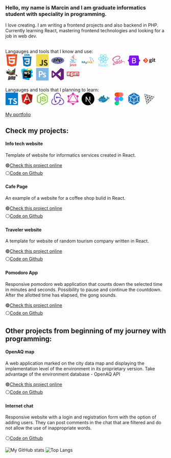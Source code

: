 
### Hello, my name is Marcin and I am graduate informatics student with speciality in programming.

I love creating. I am writing a frontend projects and also backend in PHP. Currently learning React, mastering frontend technologies and looking for a job in web dev.
<!--I like really like listen to music of singers France Gall, Francoise Hardy, Nancy Siantra and Julie London after working-->
<br>
Langauges and tools that I know and use:
<div>
  <img src="https://github.com/devicons/devicon/blob/master/icons/html5/html5-original.svg" title="HTML5" alt="HTML" width="40" height="40"/>&nbsp;
  <img src="https://github.com/devicons/devicon/blob/master/icons/css3/css3-plain-wordmark.svg"  title="CSS3" alt="CSS" width="40" height="40"/>&nbsp;
  <img src="https://github.com/devicons/devicon/blob/master/icons/javascript/javascript-original.svg" title="JavaScript" alt="JavaScript" width="40"height="40"/>&nbsp;
  <img src="https://github.com/devicons/devicon/blob/master/icons/php/php-original.svg" title="PHP" alt="PHP" width="40" height="40"/>&nbsp;
  <img src="https://github.com/devicons/devicon/blob/master/icons/java/java-original-wordmark.svg" title="Java" alt="Java" width="40" height="40"/>&nbsp;
  <img src="https://github.com/devicons/devicon/blob/master/icons/mysql/mysql-original-wordmark.svg" title="MySQL"  alt="MySQL" width="40" height="40"/>&nbsp;
  <img src="https://github.com/devicons/devicon/blob/master/icons/react/react-original-wordmark.svg" title="React" alt="React" width="40" height="40"/>&nbsp;
  <img src="https://github.com/devicons/devicon/blob/master/icons/sass/sass-original.svg" title="SASS" alt="SASS " width="40" height="40"/>&nbsp;
  <img src="https://github.com/devicons/devicon/blob/master/icons/bootstrap/bootstrap-original.svg" title="Bootstrap" alt="Bootstrap" width="40" height="40"/>&nbsp;
  <img src="https://github.com/devicons/devicon/blob/master/icons/git/git-original-wordmark.svg" title="Git" **alt="Git" width="40" height="40"/>&nbsp;
   <img src="https://github.com/devicons/devicon/blob/master/icons/gimp/gimp-original-wordmark.svg" title="Gimp" **alt="Gimp" width="40" height="40"/>&nbsp;
   <img src="https://github.com/devicons/devicon/blob/master/icons/webstorm/webstorm-original.svg" title="Webstorm" **alt="Webstorm" width="40" height="40"/>&nbsp;
  <img src="https://github.com/devicons/devicon/blob/master/icons/photoshop/photoshop-plain.svg" title="Photoshop" alt="Photoshop" width="40" height="40"/>&nbsp;
   <img src="https://github.com/devicons/devicon/blob/master/icons/visualstudio/visualstudio-plain.svg" title="CorelDRAW" alt="Corel" width="40" height="40"/>&nbsp;
<img src="https://github.com/devicons/devicon/blob/master/icons/npm/npm-original-wordmark.svg" title="Npm" alt="Npm" width="40" height="40"/>&nbsp;
</div>
<br>
Langauges and tools that I planning to learn:
<div>
<img src="https://github.com/devicons/devicon/blob/master/icons/typescript/typescript-original.svg" title="Typescript" alt="Typescript" width="40" height="40"/>&nbsp;
<img src="https://github.com/devicons/devicon/blob/master/icons/angularjs/angularjs-original.svg" title="Angular" alt="Angular" width="40" height="40"/>&nbsp;
<img src="https://github.com/devicons/devicon/blob/master/icons/nodejs/nodejs-original.svg" title="NodeJS" alt="NodeJS" width="40" height="40"/>&nbsp;
<img src="https://github.com/devicons/devicon/blob/master/icons/redux/redux-original.svg" title="Redux" alt="Redux" width="40" height="40"/>&nbsp;
<img src="https://github.com/devicons/devicon/blob/master/icons/graphql/graphql-plain.svg" title="Graphql" alt="Graphql" width="40" height="40"/>&nbsp;
<img src="https://github.com/devicons/devicon/blob/master/icons/nextjs/nextjs-original.svg" title="Next" alt="Next" width="40" height="40"/>&nbsp;
<img src="https://github.com/devicons/devicon/blob/master/icons/docker/docker-original.svg" title="Docker" alt="Docker" width="40" height="40"/>&nbsp;
  <img src="https://github.com/devicons/devicon/blob/master/icons/figma/figma-original.svg" title="Figma" alt="Figma" width="40" height="40"/>&nbsp;
  <img src="https://github.com/devicons/devicon/blob/master/icons/webpack/webpack-plain.svg" title="Webpack" alt="Webpack" width="40" height="40"/>&nbsp;
  <img src="https://github.com/devicons/devicon/blob/master/icons/threejs/threejs-original.svg" title="Threejs" alt="Threejs" width="40" height="40"/>&nbsp;
</div>
<br>
<a href="https://marcin-c-portfolio.vercel.app/">My portfolio</a><br>

## Check my projects: 

<h4>Info tech website </h4>

Template of website for informatics services created in React.

:green_circle:<a href="https://info-tech-website.vercel.app/">Check this project online</a> <br>
:white_circle:<a href="https://github.com/MarcinCzernek/info_tech_website">Code on Github</a>

<h4>Cafe Page</h4>

An example of a website for a coffee shop bulid in React.

:green_circle:<a href="https://cafe-page.vercel.app/">Check this project online</a> <br>
:white_circle:<a href="https://github.com/MarcinCzernek/cafe_page">Code on Github</a>

<h4>Traveler website</h4>

A template for website of random tourism company written in React.

:green_circle:<a href="https://traveler-website.vercel.app/">Check this project online</a><br>
:white_circle:<a href="https://github.com/MarcinCzernek/traveler_website">Code on Github</a>

<h4>Pomodoro App</h4>

Responsive pomodoro web application that counts down the selected time in minutes and seconds. Possibility to pause and continue the countdown. After the allotted time has elapsed, the gong sounds.

:green_circle:<a href="https://pomodoro-js-ten.vercel.app/">Check this project online</a><br>
:white_circle:<a href="https://github.com/MarcinCzernek/pomodoro_js">Code on Github</a>

## Other projects from beginning of my journey with programming:

<h4>OpenAQ map</h4>

A web application marked on the city data map and displaying the implementation level of the environment in its proprietary version. Take advantage of the environment database - OpenAQ API

:green_circle:<a href="leaflet-javascript-lab3.vercel.app">Check this project online</a> <br>
:white_circle:<a href="https://github.com/MarcinCzernek/Leaflet_javascript_lab3">Code on Github</a>

<h4>Internet chat</h4>

Responsive website with a login and registration form with the option of adding users. They can post comments in the chat that are filtered and do not allow the use of inappropriate words.

<!-- :green_circle:<a href="leaflet-javascript-lab3.vercel.app">Check this project online</a> <br> -->
:white_circle:<a href="https://github.com/MarcinCzernek/PAK-project">Code on Github</a>

<div>
<img alt="My GitHub stats" src="https://github-readme-stats.vercel.app/api?username=MarcinCzernek" />
<img alt="Top Langs" src="https://github-readme-stats.vercel.app/api/top-langs/?username=MarcinCzernek" />
</div>
<!--
**MarcinCzernek/MarcinCzernek** is a ✨ _special_ ✨ repository because its `README.md` (this file) appears on your GitHub profile.

Here are some ideas to get you started:

- 🔭 I’m currently working on ...
- 🌱 I’m currently learning ...
- 👯 I’m looking to collaborate on ...
- 🤔 I’m looking for help with ...
- 💬 Ask me about ...
- 📫 How to reach me: ...
- 😄 Pronouns: ...
- ⚡ Fun fact: ...
-->
